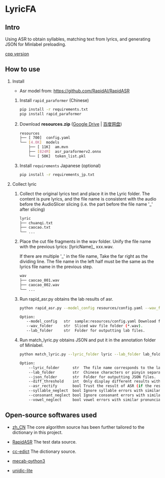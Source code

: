 # LyricFA

## Intro

Using ASR to obtain syllables, matching text from lyrics, and generating JSON for Minlabel preloading.

[cpp version](https://github.com/openvpi/dataset-tools/releases/)

## How to use

1. Install
    + Asr model from: https://github.com/RapidAI/RapidASR

    1. Install `rapid_paraformer` (Chinese)
        ```bash
        pip install -r requirements.txt
        pip install rapid_paraformer
        ```
    2. Download **resources.zip**
       ([Google Drive](https://drive.google.com/drive/folders/1RVQtMe0eB_k6G5TJlmXwPELx4VtF2oCw?usp=sharing) | [百度网盘](https://pan.baidu.com/s/1zf8Ta6QxFHY3Z75fHNYKrQ?pwd=6ekq))
        ```bash
        resources
        ├── [ 700]  config.yaml
        └── [4.0K]  models
            ├── [ 11K]  am.mvn
            ├── [824M]  asr_paraformerv2.onnx
            └── [ 50K]  token_list.pkl
        ```

   3. Install `requirements` Japanese (optional)
        ```bash
        pip install -r requirements_jp.txt
        ```

2. Collect lyric
    1. Collect the original lyrics text and place it in the Lyric folder. The content is pure lyrics, and the file name
       is consistent with the audio before the AudioSlicer slicing (i.e. the part before the file name '_' after
       slicing)
       ```bash
       lyric
       ├── chuanqi.txt
       ├── caocao.txt
       └── ...
        ```

    2. Place the cut file fragments in the wav folder. Unify the file name with the previous lyrics: [lyricName]_
       xxx.wav.

       If there are multiple '_' in the file name, Take the far right as the dividing line. The file name in the left
       half must be the same as the lyrics file name in the previous step.
       ```bash
       wav
       ├── caocao_001.wav
       ├── caocao_002.wav
       └── ...
        ```

    3. Run rapid_asr.py obtains the lab results of asr.
        ```bash
       python rapid_asr.py --model_config resources/config.yaml --wav_folder wav_folder --lab_folder lab_folder
       
       Option:
           --model_config   str  sample:resources/config.yaml Download from: https://github.com/RapidAI/RapidASR/blob/main/python/README.md
           --wav_folder     str  Sliced wav file folder (*.wav).
           --lab_folder     str  Folder for outputting lab files.       
       ```

    4. Run match_lyric.py obtains JSON and put it in the annotation folder of Minlabel.
       ```bash
       python match_lyric.py --lyric_folder lyric --lab_folder lab_folder --json_folder json_folder --asr_rectify True
       
       Option:
           --lyric_folder      str  The file name corresponds to the lab prefix (before \'_\'), only pure lyrics are allowed (*.txt).
           --lab_folder        str  Chinese characters or pinyin separated by spaces obtained from ASR (*.lab).
           --json_folder       str  Folder for outputting JSON files.
           --diff_threshold    int  Only display different results with n words or more.
           --asr_rectify       bool Trust the result of ASR (if the result of ASR hits another candidate pronunciation of a polyphonic character, it is considered a g2p error).
           --syllable_neglect  bool Ignore syllable errors with similar pronunciations and refer to the Near_systolic.yaml file.
           --consonant_neglect bool Ignore consonant errors with similar pronunciations and refer to the Near_consonant.yaml file.
           --vowel_neglect     bool vowel errors with similar pronunciations and refer to the Near_vowel.yaml file.  
       ```

## Open-source softwares used

+ [zh_CN](https://github.com/ZiQiangWang/zh_CN)
  The core algorithm source has been further tailored to the dictionary in this project.

+ [RapidASR](https://github.com/RapidAI/RapidASR)
  The test data source.

+ [cc-edict](https://cc-cedict.org/wiki/)
  The dictionary source.

+ [mecab-python3](https://github.com/SamuraiT/mecab-python3)

+ [unidic-lite](https://github.com/polm/unidic-lite)

